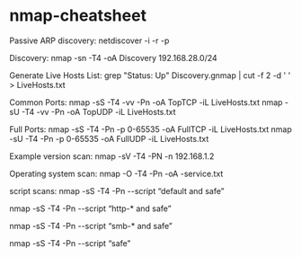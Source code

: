 # nmap-cheatsheet

  Passive ARP discovery:
  netdiscover -i <interface> -r <iprange> -p

  Discovery:
  nmap -sn -T4 -oA Discovery 192.168.28.0/24

  Generate Live Hosts List:
  grep "Status: Up" Discovery.gnmap | cut -f 2 -d ' ' > LiveHosts.txt

  Common Ports:
  nmap -sS -T4 -vv -Pn -oA TopTCP -iL LiveHosts.txt
  nmap -sU -T4 -vv -Pn -oA TopUDP -iL LiveHosts.txt

  Full Ports:
  nmap -sS -T4 -Pn -p 0-65535 -oA FullTCP -iL LiveHosts.txt
  nmap -sU -T4 -Pn -p 0-65535 -oA FullUDP -iL LiveHosts.txt

  Example version scan:
  nmap -sV -T4 -PN -n 192.168.1.2

  Operating system scan:
  nmap -O -T4 -Pn -oA <host>-service.txt <host>

  script scans:
  nmap -sS -T4 -Pn --script “default and safe” <host>

  nmap -sS -T4 -Pn --script “http-* and safe” <host>

  nmap -sS -T4 -Pn --script “smb-* and safe” <host>

  nmap -sS -T4 -Pn --script “safe” <host>
